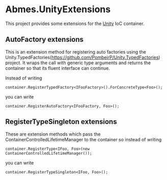 Abmes.UnityExtensions
====================

This project provides some extensions for the [Unity](http://unity.codeplex.com/) IoC container.

AutoFactory extensions
----------------------

This is an extension method for registering auto factories using the Unity.TypedFactories(https://github.com/PombeirP/Unity.TypedFactories) project.
It wraps the call with generic type arguments and returns the container so that its fluent interface can continue.

Instead of writing

	container.RegisterTypedFactory<IFooFactory>().ForConcreteType<Foo>();

you can write

	container.RegisterAutoFactory<IFooFactory, Foo>();

RegisterTypeSingleton extensions
--------------------------------

These are extension methods which pass the ContainerControlledLifetimeManager to the container so instead of writing

	container.RegisterType<IFoo, Foo>(new ContainerControlledLifetimeManager());

you can write

	container.RegisterTypeSingleton<IFoo, Foo>();
